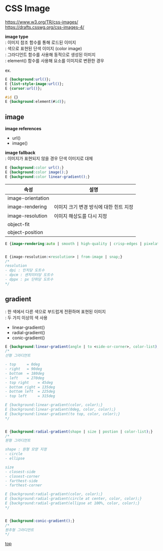 # CSS Image

https://www.w3.org/TR/css-images/  
https://drafts.csswg.org/css-images-4/  


**image type**      
: 이미지 참조 함수를 통해 로드된 이미지     
: 색으로 표현된 단색 이미지 (color image)      
: 그라디언트 함수를 사용해 동적으로 생성된 이미지      
: element() 함수를 사용해 요소를 이미지로 변환한 경우   

ex.
```css
E {background:url()};
E {list-style-image:url()};
E {cursor:url()};

#id {}
E {background:element(#id)};
```



## image

**image references**
- url()
- image()


**image fallback**  
: 이미지가 표현되지 않을 경우 단색 이미지로 대체  

```css
E {background:color url();}
E {background:color image();}
E {background:color linear-gradient();}
```

속성 | 설명
---|---
image-orientation |
image-rendering   | 이미지 크기 변경 방식에 대한 힌트 지정
image-resolution  | 이미지 해상도를 다시 지정   
object-fit        |
object-position   |


```css
E {image-rendering:auto | smooth | high-quality | crisp-edges | pixelated;}


E {image-resolution:<resolution> | from-image | snap;}
/*
resolution
- dpi : 인치당 도트수
- dpcm : 센치미터당 도트수
- dppx : px 단위당 도트수
*/
```



## gradient
: 한 색에서 다른 색으로 부드럽게 전환하며 표현된 이미지    
: 두 가지 이상의 색 사용   

- linear-gradient()
- radial-gradient()
- conic-gradient()


```css
E {background:linear-gradient(angle | to <side-or-corner>, color-list);}
/*
선형 그라디언트

- top     = 0deg
- right   = 90deg
- bottom  = 180deg
- left    = 270deg
- top right    = 45deg
- bottom right = 135deg
- bottom left  = 225deg
- top left     = 315deg  

E {background:linear-gradient(color, color);}
E {background:linear-gradient(0deg, color, color);}
E {background:linear-gradient(to top, color, color);}
*/


E {background:radial-gradient(shape | size | postion | color-list);}
/*
원형 그라디언트

shape : 원형 모양 지정
- circle
- ellipse

size
- closest-side
- closest-corner
- farthest-side
- farthest-corner

E {background:radial-gradient(color, color);}
E {background:radial-gradient(circle at center, color, color);}
E {background:radial-gradient(ellipse at 100%, color, color);}
*/


E {background:conic-gradient();}
/*
원추형 그라디언트
*/
```



[top](#)
